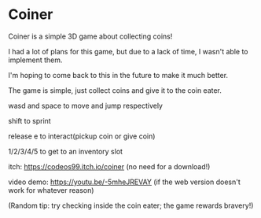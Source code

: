 # Coiner

Coiner is a simple 3D game about collecting coins!

I had a lot of plans for this game, but due to a lack of time, I wasn't able to implement them.


I'm hoping to come back to this in the future to make it much better.


The game is simple, just collect coins and give it to the coin eater. 


wasd and space to move and jump respectively

shift to sprint

release e to interact(pickup coin or give coin)

1/2/3/4/5 to get to an inventory slot

itch: https://codeos99.itch.io/coiner
(no need for a download!)

video demo: https://youtu.be/-5mheJREVAY
(if the web version doesn't work for whatever reason)

(Random tip: try checking inside the coin eater; the game rewards bravery!)
